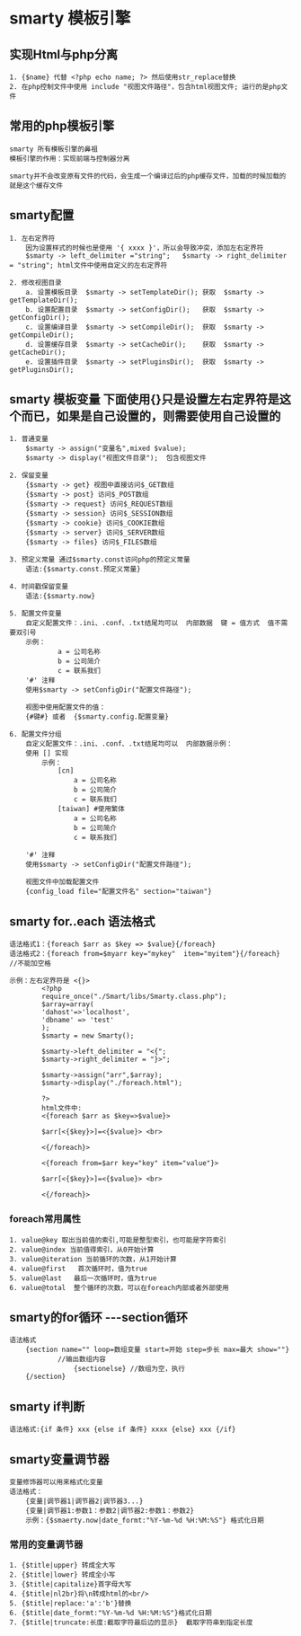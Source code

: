 # smarty 模板引擎

## 实现Html与php分离
	1. {$name} 代替 <?php echo name; ?> 然后使用str_replace替换
	2. 在php控制文件中使用 include "视图文件路径"，包含html视图文件; 运行的是php文件

## 常用的php模板引擎
	smarty 所有模板引擎的鼻祖
	模板引擎的作用：实现前端与控制器分离

	smarty并不会改变原有文件的代码，会生成一个编译过后的php缓存文件，加载的时候加载的就是这个缓存文件

## smarty配置
	1. 左右定界符
		因为设置样式的时候也是使用 '{ xxxx }'，所以会导致冲突，添加左右定界符
		$smarty -> left_delimiter ="string";   $smarty -> right_delimiter = "string"; html文件中使用自定义的左右定界符

	2. 修改视图目录
		a. 设置模板目录  $smarty -> setTemplateDir(); 获取  $smarty -> getTemplateDir();
		b. 设置配置目录  $smarty -> setConfigDir();   获取  $smarty -> getConfigDir();
		c. 设置编译目录  $smarty -> setCompileDir();  获取  $smarty -> getCompileDir();
		d. 设置缓存目录  $smarty -> setCacheDir();    获取  $smarty -> getCacheDir();
		e. 设置插件目录  $smarty -> setPluginsDir();  获取  $smarty -> getPluginsDir();

## smarty 模板变量 下面使用{}只是设置左右定界符是这个而已，如果是自己设置的，则需要使用自己设置的
	1. 普通变量 
		$smarty -> assign("变量名",mixed $value);
		$smarty -> display("视图文件目录");  包含视图文件

	2. 保留变量 
		{$smarty -> get} 视图中直接访问$_GET数组
		{$smarty -> post} 访问$_POST数组
		{$smarty -> request} 访问$_REQUEST数组
		{$smarty -> session} 访问$_SESSION数组
		{$smarty -> cookie} 访问$_COOKIE数组
		{$smarty -> server} 访问$_SERVER数组
		{$smarty -> files} 访问$_FILES数组

	3. 预定义常量 通过$smarty.const访问php的预定义常量
		语法:{$smarty.const.预定义常量}

	4. 时间戳保留变量
		语法:{$smarty.now}

	5. 配置文件变量
		自定义配置文件：.ini、.conf、.txt结尾均可以  内部数据  键 = 值方式  值不需要双引号
		示例：
				a = 公司名称
				b = 公司简介
				c = 联系我们
		'#' 注释
		使用$smarty -> setConfigDir("配置文件路径");

		视图中使用配置文件的值：
		{#键#} 或者  {$smarty.config.配置变量}
		
	6. 配置文件分组
		自定义配置文件：.ini、.conf、.txt结尾均可以  内部数据示例：
		使用 [] 实现 
			示例：
				[cn]
					a = 公司名称
					b = 公司简介
					c = 联系我们
				[taiwan] #使用繁体
					a = 公司名称
					b = 公司简介
					c = 联系我们

		'#' 注释
		使用$smarty -> setConfigDir("配置文件路径");

		视图文件中加载配置文件
		{config_load file="配置文件名" section="taiwan"}

## smarty for..each 语法格式
	语法格式1：{foreach $arr as $key => $value}{/foreach}
	语法格式2：{foreach from=$myarr key="mykey"  item="myitem"}{/foreach}  //不能加空格

	示例：左右定界符是 <{}>
			<?php
			require_once("./Smart/libs/Smarty.class.php");
			$array=array(
			'dahost'=>'localhost',
			'dbname' => 'test'
			);
			$smarty = new Smarty();
			
			$smarty->left_delimiter = "<{";
			$smarty->right_delimiter = "}>";
			
			$smarty->assign("arr",$array);
			$smarty->display("./foreach.html");
			
			?>
			html文件中:
			<{foreach $arr as $key=>$value}>

			$arr[<{$key}>]=<{$value}> <br>
			
			<{/foreach}>
			
			<{foreach from=$arr key="key" item="value"}>
			
			$arr[<{$key}>]=<{$value}> <br>
			
			<{/foreach}>

### foreach常用属性
	1. value@key 取出当前值的索引,可能是整型索引，也可能是字符索引
	2. value@index 当前值得索引，从0开始计算
	3. value@iteration 当前循环的次数，从1开始计算
	4. value@first   首次循环时，值为true
	5. value@last   最后一次循环时，值为true
	6. value@total  整个循环的次数，可以在foreach内部或者外部使用

## smarty的for循环  ---section循环
	语法格式
		{section name="" loop=数组变量 start=开始 step=步长 max=最大 show=""}
				//输出数组内容
					{sectionelse} //数组为空，执行
		{/section}

## smarty if判断
	语法格式:{if 条件} xxx {else if 条件} xxxx {else} xxx {/if}	

## smarty变量调节器
	变量修饰器可以用来格式化变量
	语法格式：
		{变量|调节器1|调节器2|调节器3...}
		{变量|调节器1:参数1：参数2|调节器2:参数1：参数2}
		示例：{$smaerty.now|date_formt:"%Y-%m-%d %H:%M:%S"} 格式化日期

### 常用的变量调节器
	1. {$title|upper} 转成全大写
	2. {$title|lower} 转成全小写
	3. {$title|capitalize}首字母大写
	4. {$title|nl2br}将\n转成html的<br/>
	5. {$title|replace:'a':'b'}替换
	6. {$title|date_formt:"%Y-%m-%d %H:%M:%S"}格式化日期
	7. {$title|truncate:长度:截取字符最后边的显示}  截取字符串到指定长度